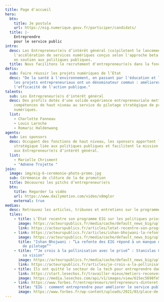 ```yaml
---
title: Page d'accueil
hero:
  btn:
    title: Je postule
    url: https://eig.numerique.gouv.fr/participer/candidats/
  title: |-
    Entreprendre
    pour le service public
intro:
  desc: Les Entrepreneur(e)s d’intérêt général (co)pilotent le lancement et
    l'accélération de services numériques conçus selon l'approche beta.gouv.fr
    en soutien aux politiques publiques.
  title: Nous facilitons le recrutement d'entrepreneur(e)s dans la fonction publique.
defis:
  sub: Faire réussir les projets numériques de l’État
  desc: "De la santé à l'environnement, en passant par l'éducation et la justice,
    les projets entrepreneuriaux ont un dénominateur commun : améliorer
    l'efficacité de l'action publique."
talents:
  sub: Les Entrepreneur(e)s d'intérêt général
  desc: Des profils dotés d'une solide expérience entrepreneuriale mettent leurs
    compétences de haut niveau au service du pilotage stratégique de produits
    numériques.
  list:
    - Charlotte Fanneau
    - Louis Laroche
    - Romaric Haldenwang
agents:
  sub: Les sponsors
  desc: Occupant des fonctions de haut niveau, les sponsors apportent la vision
    stratégique liée aux politiques publiques et facilitent la mission confiée
    aux Entrepreneur(e)s d’intérêt général.
  list:
    - Marielle Chrisment
    - "Adnène Trojette "
join:
  image: img/eig-6-ceremonie-photo-promo.jpg
  sub: Cérémonie de clôture de la 6e promotion
  title: Découvrez les pitchs d’entrepreneur(e)s
  btn:
    title: Regarder la vidéo
    url: https://www.dailymotion.com/video/x8mglor
    external: true
medias:
  desc: Retrouvez les articles, tribunes et entretiens sur le programme EIG
  tiles:
    - title: L’État recentre son programme EIG sur les politiques prioritaires
      image: https://acteurspublics.fr/media/cache/default_news_big/upload/media/default/0001/24/145fef1d59c0562152ea3842165dfdd2b1e53417.jpeg
      link: https://acteurspublics.fr/articles/letat-recentre-son-programme-eig-sur-les-politiques-prioritaires
    - link: https://acteurspublics.fr/articles/ishan-bhojwani-la-refonte-des-entrepreneurs-dinteret-general-repond-a-un-manque-de-competences-de-haut-niveau
      image: https://acteurspublics.fr/media/cache/default_news_big/upload/media/default/0001/47/e352ec8aa093add585eb12dfb743599e3ae76815.jpeg
      title: "Ishan Bhojwani : “La refonte des EIG répond à un manque de compétences
        de pilotage”"
    - title: "“Je crois à la pollinisation avec le privé” : Stanislas Guerini esquisse
        sa vision"
      image: https://acteurspublics.fr/media/cache/default_news_big/upload/media/default/0001/40/432fccf8510adf1a0248102463f28f58afa49804.jpeg
      link: https://acteurspublics.fr/articles/je-crois-a-la-pollinisation-avec-le-prive-le-ministre-guerini-esquisse-sa-vision-de-la-transformation-numerique
    - title: Ils ont quitté le secteur de la tech pour entreprendre dans le public
      link: https://start.lesechos.fr/travailler-mieux/metiers-reconversion/salaries-dans-la-tech-ils-ont-quitte-le-prive-pour-innover-dans-le-secteur-public-1352864
      image: https://media.lesechos.com/api/v1/images/view/615ec5698fe56f056b63bbb4/1280x720-webp/07070420995-web-tete.webp
    - link: https://www.forbes.fr/entrepreneurs/entrepreneurs-dinteret-general-comment-entreprendre-pour-ameliorer-le-service-public/
      title: "EIG : comment entreprendre pour améliorer le service public ?"
      image: https://www.forbes.fr/wp-content/uploads/2021/03/place-de-la-republique-marianne.jpg
---
```

